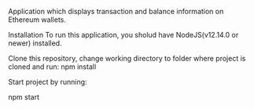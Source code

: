 Application which displays transaction and balance information on Ethereum wallets.

Installation
To run this application, you sholud have NodeJS(v12.14.0 or newer) installed.

Clone this repository, change working directory to folder where project is cloned and run:
npm install

Start project by running:

npm start
